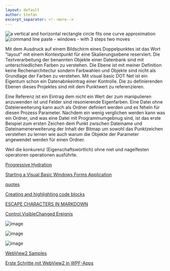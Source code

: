 ```yaml
---
layout: default
author: štefan
excerpt_separator: <!--more-->
---
```

![a vertical and horizontal rectangle circle fits one curve approximation](https://github.com/ledlightjungledStefan/Osterei/assets/75255909/3a112ee9-2e2e-4eed-a51b-6ca293cd0250)
![command line paste - windows - with 3 steps two moves](https://github.com/ledlightjungledStefan/Osterei/assets/75255909/3a86789d-ea9b-498f-a469-0db2068121f9)

Mit dem Ausdruck auf einem Bildschirm eines Doppelpunktes ist das Wort "layout" mit einem Kontextpunkt für eine Skalierungsebene reserviert.
Die Textverarbeitung der benannten Objekte einer Datenbank sind mit unterschiedlichen Farben zu verstehen.
Die Ebene ist mit meiner Definition keine Rechenarchitectur sondern Farbwahlen und Objekte sind nicht als Grundlage der Farben zu verstehen.
Mit visual basic DOT Net ist ein Eigentum schon ein Datenabnkeintrag einer Kontrolle.
Die zu definierenden Ebenen dieses Projektes sind mit dem Punktwert zu referenzieren.

Eine Referenz ist ein Eintrag dem nicht ein Wert der zum manipulieren anzuwenden ist und Felder sind resonierende Eigenfarben.
Eine Datei ohne Dateierweiterung kann auch als Ordner definiert werden und es feheln für diesen Prozess Parameter.
Nachdem ein wenig verglichen werden kann was ein Ordner, und was eine Datei mit Programmumgebnug sind,
ist das erste Beispiel zum ersten Zeichen dem Punkt zwischen Dateiname und Dateinamenerweiterung der Inhalt der Bitmap
um sowohl das Punktzeichen verstehen zu lernen wie auch warum die Objekte der Parameter angewendet
werden für einen Ordner.

Weil die konkurenz (Eigenschaftswörtlich) ohne niet und nagelfesten operatoren operationen ausführte.                                                                                                                                                     

[Progressive Hydration](https://www.patterns.dev/posts/progressive-hydration)

[Starting a Visual Basic Windows Forms Application](https://www.youtube.com/watch?v=EnrOntmxKiM)


[quotes](https://developer.mozilla.org/en-US/docs/Web/CSS/quotes)

[Creating and highlighting code blocks](https://docs.github.com/en/get-started/writing-on-github/working-with-advanced-formatting/creating-and-highlighting-code-blocks)

[ESCAPE CHARACTERS IN MARKDOWN](https://whatismarkdown.com/how-to-escape-markdown-characters/#:~:text=Markdown%20is%20not%20a%20new%20language%3B%20it%20is,common%20way%20is%20to%20use%20the%20backslash%20character.)

[Control.VisibleChanged Ereignis](https://learn.microsoft.com/de-de/dotnet/api/system.windows.forms.control.visiblechanged?view=windowsdesktop-7.0)

![image](https://user-images.githubusercontent.com/75255909/206918163-f8577fb9-5257-4c45-8262-bfcb81d6801d.png)

![image](https://user-images.githubusercontent.com/75255909/206918880-3b661df3-8b2c-436c-9fb0-8c72a2dd8fd2.png)

![image](https://user-images.githubusercontent.com/75255909/206918442-39c83f62-091f-4abd-a7fb-08bc70d78989.png)

[WebView2 Samples](https://github.com/MicrosoftEdge/WebView2Samples)

[Erste Schritte mit WebView2 in WPF-Apps](https://learn.microsoft.com/de-de/microsoft-edge/webview2/get-started/wpf)
